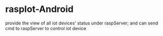 # raspIot-Android

provide the view of all iot devices' status under raspServer;
and can send cmd to raspServer to control iot device
